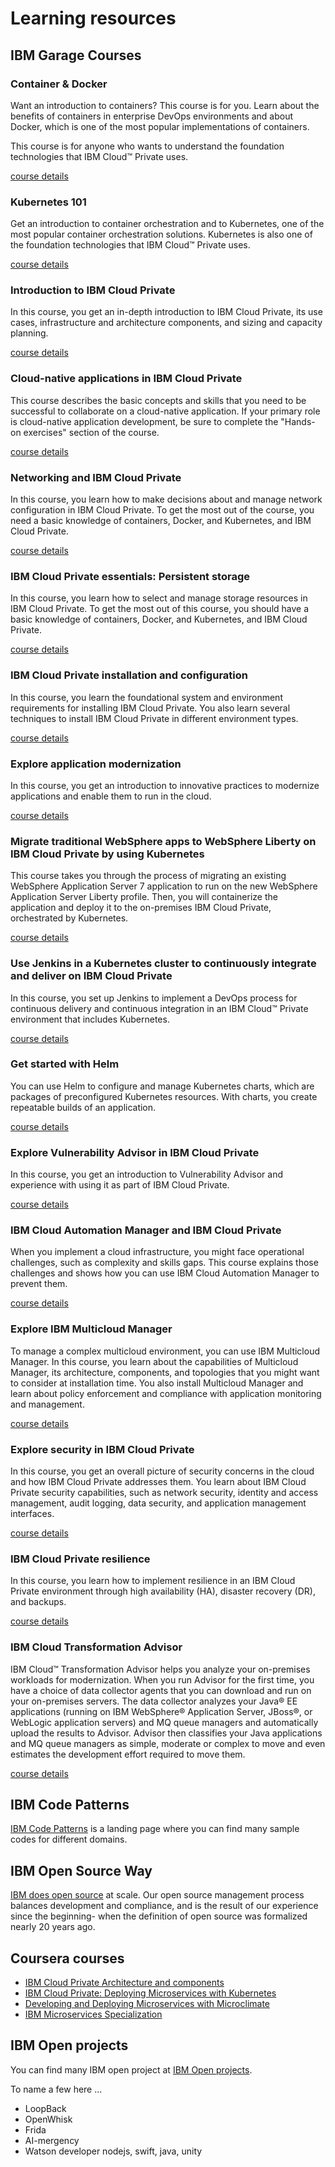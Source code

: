 # Learning resources

## IBM Garage Courses

### Container & Docker
Want an introduction to containers? This course is for you. Learn about the benefits of containers in enterprise DevOps environments and about Docker, which is one of the most popular implementations of containers.

This course is for anyone who wants to understand the foundation technologies that IBM Cloud™ Private uses.

[course details](https://www.ibm.com/cloud/garage/content/course/containers-and-docker/0)

### Kubernetes 101
Get an introduction to container orchestration and to Kubernetes, one of the most popular container orchestration solutions. Kubernetes is also one of the foundation technologies that IBM Cloud™ Private uses.

[course details](https://www.ibm.com/cloud/garage/content/course/kubernetes-101/0)

### Introduction to IBM Cloud Private
In this course, you get an in-depth introduction to IBM Cloud Private, its use cases, infrastructure and architecture components, and sizing and capacity planning.

[course details](https://www.ibm.com/cloud/garage/content/course/ibm-cloud-private-introduction/0)

### Cloud-native applications in IBM Cloud Private
This course describes the basic concepts and skills that you need to be successful to collaborate on a cloud-native application. If your primary role is cloud-native application development, be sure to complete the "Hands-on exercises" section of the course.

[course details](https://www.ibm.com/cloud/garage/content/course/cloud-native-applications-in-ibm-cloud-private/0)

### Networking and IBM Cloud Private
In this course, you learn how to make decisions about and manage network configuration in IBM Cloud Private. To get the most out of the course, you need a basic knowledge of containers, Docker, and Kubernetes, and IBM Cloud Private.

[course details](https://www.ibm.com/cloud/garage/content/course/ibm-cloud-private-networking/0)

### IBM Cloud Private essentials: Persistent storage
In this course, you learn how to select and manage storage resources in IBM Cloud Private. To get the most out of this course, you should have a basic knowledge of containers, Docker, and Kubernetes, and IBM Cloud Private.

[course details](https://www.ibm.com/cloud/garage/content/course/ibm-cloud-private-persistent-storage/0)

### IBM Cloud Private installation and configuration
In this course, you learn the foundational system and environment requirements for installing IBM Cloud Private. You also learn several techniques to install IBM Cloud Private in different environment types.

[course details](https://www.ibm.com/cloud/garage/content/course/ibm-cloud-private-installation/0)

### Explore application modernization
In this course, you get an introduction to innovative practices to modernize applications and enable them to run in the cloud.

[course details](https://www.ibm.com/cloud/garage/content/course/explore-application-modernization/0)

### Migrate traditional WebSphere apps to WebSphere Liberty on IBM Cloud Private by using Kubernetes
This course takes you through the process of migrating an existing WebSphere Application Server 7 application to run on the new WebSphere Application Server Liberty profile. Then, you will containerize the application and deploy it to the on-premises IBM Cloud Private, orchestrated by Kubernetes.

[course details](https://www.ibm.com/cloud/garage/content/course/websphere-on-cloud-private/0)

### Use Jenkins in a Kubernetes cluster to continuously integrate and deliver on IBM Cloud Private
In this course, you set up Jenkins to implement a DevOps process for continuous delivery and continuous integration in an IBM Cloud™ Private environment that includes Kubernetes. 

[course details](https://www.ibm.com/cloud/garage/content/course/cloud-private-jenkins-devops/0)


### Get started with Helm
You can use Helm to configure and manage Kubernetes charts, which are packages of preconfigured Kubernetes resources. With charts, you create repeatable builds of an application.

[course details](https://www.ibm.com/cloud/garage/content/course/helm-fundamentals/0)

### Explore Vulnerability Advisor in IBM Cloud Private
In this course, you get an introduction to Vulnerability Advisor and experience with using it as part of IBM Cloud Private.

[course details](https://www.ibm.com/cloud/garage/content/course/ibm-cloud-private-vulnerability-advisor/0)

### IBM Cloud Automation Manager and IBM Cloud Private
When you implement a cloud infrastructure, you might face operational challenges, such as complexity and skills gaps. This course explains those challenges and shows how you can use IBM Cloud Automation Manager to prevent them.

[course details](https://www.ibm.com/cloud/garage/content/course/ibm-cloud-private-automation-manager/0)

### Explore IBM Multicloud Manager
To manage a complex multicloud environment, you can use IBM Multicloud Manager. In this course, you learn about the capabilities of Multicloud Manager, its architecture, components, and topologies that you might want to consider at installation time. You also install Multicloud Manager and learn about policy enforcement and compliance with application monitoring and management.

[course details](https://www.ibm.com/cloud/garage/content/course/ibm-multicloud-manager/0)

### Explore security in IBM Cloud Private
In this course, you get an overall picture of security concerns in the cloud and how IBM Cloud Private addresses them. You learn about IBM Cloud Private security capabilities, such as network security, identity and access management, audit logging, data security, and application management interfaces.

[course details](https://www.ibm.com/cloud/garage/content/course/ibm-cloud-private-security/0)

### IBM Cloud Private resilience
In this course, you learn how to implement resilience in an IBM Cloud Private environment through high availability (HA), disaster recovery (DR), and backups.

[course details](https://www.ibm.com/cloud/garage/content/course/ibm-cloud-private-resilience/0)

### IBM Cloud Transformation Advisor
IBM Cloud™ Transformation Advisor helps you analyze your on-premises workloads for modernization. When you run Advisor for the first time, you have a choice of data collector agents that you can download and run on your on-premises servers. The data collector analyzes your Java® EE applications (running on IBM WebSphere® Application Server, JBoss®, or WebLogic application servers) and MQ queue managers and automatically upload the results to Advisor. Advisor then classifies your Java applications and MQ queue managers as simple, moderate or complex to move and even estimates the development effort required to move them.

[course details](https://developer.ibm.com/recipes/tutorials/using-the-transformation-advisor-on-ibm-cloud-private/)

## IBM Code Patterns
[IBM Code Patterns](https://developer.ibm.com/patterns/) is a landing page where you can find many sample codes for different domains.

## IBM Open Source Way
[IBM does open source](https://developer.ibm.com/open/culture/) at scale. Our open source management process balances development and compliance, and is the result of our experience since the beginning- when the definition of open source was formalized nearly 20 years ago.

## Coursera courses

- [IBM Cloud Private Architecture and components](https://www.coursera.org/lecture/deploy-micro-kube-icp/architecture-components-Rcr2E)
- [IBM Cloud Private: Deploying Microservices with Kubernetes](https://www.coursera.org/learn/deploy-micro-kube-icp)
- [Developing and Deploying Microservices with Microclimate](https://www.coursera.org/learn/ibm-microservice-microclimate)
- [IBM Microservices Specialization](https://www.coursera.org/specializations/ibm-microservices)


## IBM Open projects
You can find many IBM open project at [IBM Open projects](https://developer.ibm.com/open/projects/).

To name a few here ...

- LoopBack
- OpenWhisk
- Frida
- AI-mergency
- Watson developer nodejs, swift, java, unity